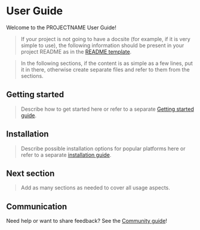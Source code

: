 # User Guide

Welcome to the PROJECTNAME User Guide!

> If your project is not going to have a docsite (for example, if it is very simple to use), the following information should be present in your project README as in the [README template](https://github.com/ansible-community/project-template/blob/main/README.md).

> In the following sections, if the content is as simple as a few lines, put it in there, otherwise create separate files and refer to them from the sections.

## Getting started

> Describe how to get started here or refer to a separate [Getting started guide](getting_started_user.md).

## Installation

> Describe possible installation options for popular platforms here or refer to a separate [installation guide](installing.md).

## Next section

> Add as many sections as needed to cover all usage aspects.

## Communication

Need help or want to share feedback? See the [Community guide](community_guide.md)!
